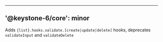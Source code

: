 ----
'@keystone-6/core': minor
----

Adds `{list}.hooks.validate.[create|update|delete]` hooks, deprecates `validateInput` and `validateDelete`
